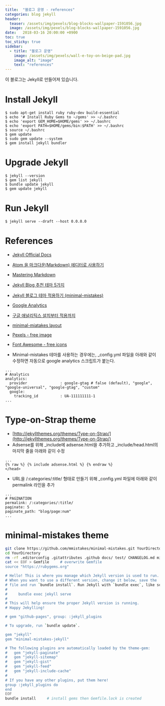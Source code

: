 ```yaml
---
title:  "블로그 운영 - references"
categories: blog jekyll
header:
  teaser: /assets/img/pexels/blog-blocks-wallpaper-1591056.jpg
  image: /assets/img/pexels/blog-blocks-wallpaper-1591056.jpg
date:   2018-03-16 20:00:00 +0900
toc: true
toc_sticky: true
sidebar:
  - title: "블로그 운영"
    image: /assets/img/pexels/wall-e-toy-on-beige-pad.jpg
    image_alt: "image"
    text: "references"
---
```


이 블로그는 Jekyll로 만들어져 있습니다.

# Install Jekyll

```
$ sudo apt-get install ruby ruby-dev build-essential
$ echo '# Install Ruby Gems to ~/gems' >> ~/.bashrc
$ echo 'export GEM_HOME=$HOME/gems' >> ~/.bashrc
$ echo 'export PATH=$HOME/gems/bin:$PATH' >> ~/.bashrc
$ source ~/.bashrc
$ gem update
$ sudo gem update --system
$ gem install jekyll bundler
```

# Upgrade Jekyll
```
$ jekyll --version
$ gem list jekyll
$ bundle update jekyll
$ gem update jekyll
```

# Run Jekyll
```
$ jekyll serve --draft --host 0.0.0.0
```

# References

* [Jekyll Official Docs][jekyll-docs]
* [Atom 을 마크다운(Markdown) 에디터로 사용하기][atom-guide]
* [Mastering Markdown](https://guides.github.com/features/mastering-markdown/)
* [Jekyll Blog 추천 테마 5가지][jekyll-theme-recommendation]
* [Jekyll 블로그 테마 적용하기 (minimal-mistakes)][jekyll-minimal-mistakes]
* [Google Analytics](https://analytics.google.com/)
* [구글 애널리틱스 설치부터 적용까지](https://milooy.wordpress.com/2016/01/14/google-analtyics-1-intro/)
* [minimal-miatakes layout](https://mmistakes.github.io/minimal-mistakes/docs/layouts/)
* [Pexels - free image](https://www.pexels.com/)
* [Font Awesome - free icons](https://fontawesome.com/icons?d=gallery)

* Minimal-mistakes 테마를 사용하는 경우에는, _config.yml 파일을 아래와 같이 수정하면 자동으로 google analytics 스크립트가 붙는다.

```
...
# Analytics
analytics:
  provider               : google-gtag # false (default), "google", "google-universal", "google-gtag", "custom"
  google:
    tracking_id          : UA-111111111-1
...
```

# Type-on-Strap theme

* [http://jekyllthemes.org/themes/Type-on-Strap/](http://jekyllthemes.org/themes/Type-on-Strap/)
* Adsense를 위해 _include에 adsense.html을 추가하고 _include/head.html의 마지막 줄을 아래와 같이 수정

```
...
{% raw %} {% include adsense.html %} {% endraw %}
</head>
```

* URL을 /:categories/:title/ 형태로 만들기 위해 _config.yml 파일에 아래와 같이 permalink 라인을 추가

```
...
# PAGINATION
permalink: /:categories/:title/
paginate: 5
paginate_path: "blog/page:num"
...
```

# minimal-mistakes theme

```bash
git clone https://github.com/mmistakes/minimal-mistakes.git YourDirectory
cd YourDirectory
rm -rf .editorconfig .gitattributes .github docs/ test/ CHANGELOG.md minimal-mistakes-jekyll.gemspec README.md screenshot-layouts.png screenshot.png    # remove unnecessary files
cat << EOF > Gemfile     # overwrite Gemfile
source "https://rubygems.org"

# Hello! This is where you manage which Jekyll version is used to run.
# When you want to use a different version, change it below, save the
# file and run `bundle install`. Run Jekyll with `bundle exec`, like so:
#
#     bundle exec jekyll serve
#
# This will help ensure the proper Jekyll version is running.
# Happy Jekylling!

# gem "github-pages", group: :jekyll_plugins

# To upgrade, run `bundle update`.

gem "jekyll"
gem "minimal-mistakes-jekyll"

# The following plugins are automatically loaded by the theme-gem:
#   gem "jekyll-paginate"
#   gem "jekyll-sitemap"
#   gem "jekyll-gist"
#   gem "jekyll-feed"
#   gem "jekyll-include-cache"
#
# If you have any other plugins, put them here!
group :jekyll_plugins do
end
EOF
bundle install     # install gems then Gemfile.lock is created
```

[jekyll-docs]: https://jekyllrb.com/docs/home
[jekyll-gh]:   https://github.com/jekyll/jekyll
[jekyll-talk]: https://talk.jekyllrb.com/
[jekyll-theme-recommendation]: https://isme2n.github.io/devlog/2017/03/09/Blog-Jekyll-theme/
[atom-guide]:  http://futurecreator.github.io/2016/06/14/atom-as-markdown-editor/
[jekyll-minimal-mistakes]: https://junhobaik.github.io/jekyll-apply-theme/
